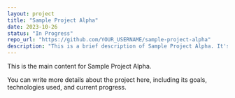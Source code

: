 ```yaml
---
layout: project
title: "Sample Project Alpha"
date: 2023-10-26
status: "In Progress"
repo_url: "https://github.com/YOUR_USERNAME/sample-project-alpha"
description: "This is a brief description of Sample Project Alpha. It's a cool project that does amazing things."
---
```


This is the main content for Sample Project Alpha.

You can write more details about the project here, including its goals, technologies used, and current progress.
